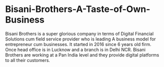 # Bisani-Brothers-A-Taste-of-Own-Business
Bisani Brothers is a super glorious company in terms of Digital Financial Solutions cum field service provider who is leading A business model for entrepreneur cum businesses. It started in 2016 since 6 years old firm. Once head office is in Lucknow and a branch is in Delhi NCR. Bisani Brothers are working at a Pan India level and they provide digital platforms to all their customers.
